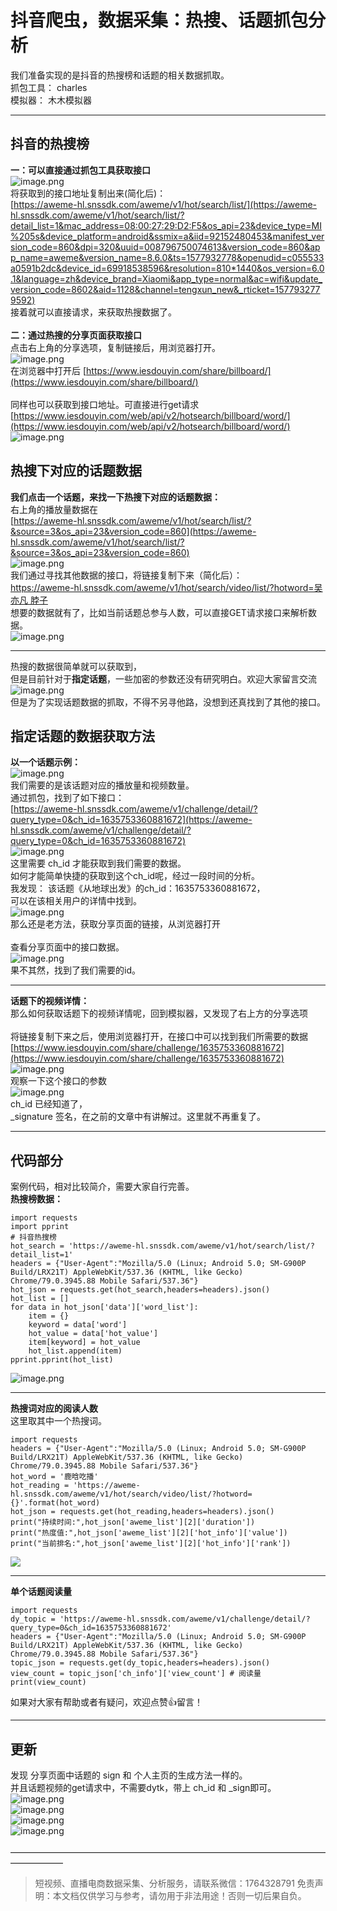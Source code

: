 # 抖音爬虫，数据采集：热搜、话题抓包分析

我们准备实现的是抖音的热搜榜和话题的相关数据抓取。<br />抓包工具： charles<br />模拟器： 木木模拟器

---

<a name="knZHb"></a>
## 抖音的热搜榜
**一：可以直接通过抓包工具获取接口**<br />![image.png](https://cdn.nlark.com/yuque/0/2020/png/97322/1607043886626-2abe95a8-de85-4f68-98a6-f89b55c47240.png#align=left&display=inline&height=755&margin=%5Bobject%20Object%5D&name=image.png&originHeight=1510&originWidth=1758&size=1294037&status=done&style=none&width=879)<br />将获取到的接口地址复制出来(简化后)：<br />[https://aweme-hl.snssdk.com/aweme/v1/hot/search/list/](https://aweme-hl.snssdk.com/aweme/v1/hot/search/list/?detail_list=1&mac_address=08:00:27:29:D2:F5&os_api=23&device_type=MI%205s&device_platform=android&ssmix=a&iid=92152480453&manifest_version_code=860&dpi=320&uuid=008796750074613&version_code=860&app_name=aweme&version_name=8.6.0&ts=1577932778&openudid=c055533a0591b2dc&device_id=69918538596&resolution=810*1440&os_version=6.0.1&language=zh&device_brand=Xiaomi&app_type=normal&ac=wifi&update_version_code=8602&aid=1128&channel=tengxun_new&_rticket=1577932779592)<br />接着就可以直接请求，来获取热搜数据了。<br />
<br />**二：通过热搜的分享页面获取接口**<br />点击右上角的分享选项，复制链接后，用浏览器打开。<br />![image.png](https://cdn.nlark.com/yuque/0/2020/png/97322/1607044327588-6d4056a1-9c50-4d3a-811f-5daeab41f335.png#align=left&display=inline&height=639&margin=%5Bobject%20Object%5D&name=image.png&originHeight=1278&originWidth=794&size=569986&status=done&style=none&width=397)<br />在浏览器中打开后 [https://www.iesdouyin.com/share/billboard/](https://www.iesdouyin.com/share/billboard/)<br />
<br />同样也可以获取到接口地址。可直接进行get请求<br />[https://www.iesdouyin.com/web/api/v2/hotsearch/billboard/word/](https://www.iesdouyin.com/web/api/v2/hotsearch/billboard/word/)<br />![image.png](https://cdn.nlark.com/yuque/0/2020/png/97322/1607043953566-b4c52d2e-887d-4083-b07c-9e70e964b2d9.png#align=left&display=inline&height=735&margin=%5Bobject%20Object%5D&name=image.png&originHeight=1470&originWidth=1030&size=574555&status=done&style=none&width=515)
<a name="YBySx"></a>
## 热搜下对应的话题数据
**我们点击一个话题，来找一下热搜下对应的话题数据：**<br />右上角的播放量数据在<br />[https://aweme-hl.snssdk.com/aweme/v1/hot/search/list/?&source=3&os_api=23&version_code=860](https://aweme-hl.snssdk.com/aweme/v1/hot/search/list/?&source=3&os_api=23&version_code=860)<br />![image.png](https://cdn.nlark.com/yuque/0/2020/png/97322/1607043977070-9f92016c-b051-4de8-b69c-2c3965149149.png#align=left&display=inline&height=746&margin=%5Bobject%20Object%5D&name=image.png&originHeight=1492&originWidth=2072&size=2681548&status=done&style=none&width=1036)<br />我们通过寻找其他数据的接口，将链接复制下来（简化后）：<br />[https://aweme-hl.snssdk.com/aweme/v1/hot/search/video/list/?hotword=吴亦凡 脖子](https://aweme-hl.snssdk.com/aweme/v1/hot/search/video/list/?hotword=%E5%90%B4%E4%BA%A6%E5%87%A1%20%E8%84%96%E5%AD%90&offset=0&count=12&source=trending_page&is_ad=0&os_api=23&device_type=MI%205s&device_platform=android&ssmix=a&iid=92152480453&manifest_version_code=860&dpi=320&uuid=008796750074613&version_code=860&app_name=aweme&version_name=8.6.0&ts=1577934388&openudid=c055533a0591b2dc&device_id=69918538596&resolution=810*1440&os_version=6.0.1&language=zh&device_brand=Xiaomi&app_type=normal&ac=wifi&update_version_code=8602&aid=1128&channel=tengxun_new&_rticket=1577934389020)<br />想要的数据就有了，比如当前话题总参与人数，可以直接GET请求接口来解析数据。<br />![image.png](https://cdn.nlark.com/yuque/0/2020/png/97322/1607043992366-d7944184-f01d-4f1e-aa2c-76a0f18580bf.png#align=left&display=inline&height=410&margin=%5Bobject%20Object%5D&name=image.png&originHeight=820&originWidth=1858&size=568282&status=done&style=none&width=929)

---

热搜的数据很简单就可以获取到，<br />但是目前针对于**指定话题**，一些加密的参数还没有研究明白。欢迎大家留言交流<br />![image.png](https://cdn.nlark.com/yuque/0/2020/png/97322/1607044009144-7fe4add1-e212-464a-8d47-5f4446642d23.png#align=left&display=inline&height=737&margin=%5Bobject%20Object%5D&name=image.png&originHeight=1474&originWidth=1824&size=912345&status=done&style=none&width=912)<br />但是为了实现话题数据的抓取，不得不另寻他路，没想到还真找到了其他的接口。
<a name="UguZj"></a>
## 指定话题的数据获取方法
**以一个话题示例：**<br />![image.png](https://cdn.nlark.com/yuque/0/2020/png/97322/1607044020889-217be078-1522-459f-b66e-a1410866ac77.png#align=left&display=inline&height=536&margin=%5Bobject%20Object%5D&name=image.png&originHeight=1072&originWidth=1022&size=324766&status=done&style=none&width=511)<br />我们需要的是该话题对应的播放量和视频数量。<br />通过抓包，找到了如下接口：<br />[https://aweme-hl.snssdk.com/aweme/v1/challenge/detail/?query_type=0&ch_id=1635753360881672](https://aweme-hl.snssdk.com/aweme/v1/challenge/detail/?query_type=0&ch_id=1635753360881672)<br />![image.png](https://cdn.nlark.com/yuque/0/2020/png/97322/1607044034158-85f8c625-4d2c-460d-a093-651f0c1bd4ba.png#align=left&display=inline&height=668&margin=%5Bobject%20Object%5D&name=image.png&originHeight=1336&originWidth=1338&size=511729&status=done&style=none&width=669)<br />这里需要 ch_id 才能获取到我们需要的数据。<br />如何才能简单快捷的获取到这个ch_id呢，经过一段时间的分析。<br />我发现： 该话题《从地球出发》的ch_id：1635753360881672，<br />可以在该相关用户的详情中找到。<br />![image.png](https://cdn.nlark.com/yuque/0/2020/png/97322/1607044051477-9ccfca3b-3e02-4222-a27a-6f41bc83ae77.png#align=left&display=inline&height=741&margin=%5Bobject%20Object%5D&name=image.png&originHeight=1482&originWidth=1914&size=1890578&status=done&style=none&width=957)<br />那么还是老方法，获取分享页面的链接，从浏览器打开<br />
<br />查看分享页面中的接口数据。<br />![image.png](https://cdn.nlark.com/yuque/0/2020/png/97322/1607044371164-8cac554a-e876-4082-81a4-38af283235be.png#align=left&display=inline&height=641&margin=%5Bobject%20Object%5D&name=image.png&originHeight=1282&originWidth=1218&size=536444&status=done&style=none&width=609)<br />果不其然，找到了我们需要的id。<br />


---

**话题下的视频详情：**<br />那么如何获取话题下的视频详情呢，回到模拟器，又发现了右上方的分享选项<br />
<br />将链接复制下来之后，使用浏览器打开，在接口中可以找到我们所需要的数据<br />[https://www.iesdouyin.com/share/challenge/1635753360881672](https://www.iesdouyin.com/share/challenge/1635753360881672)<br />![image.png](https://cdn.nlark.com/yuque/0/2020/png/97322/1607044131060-f8d20ca4-e2a4-4cd6-869d-84bddb014748.png#align=left&display=inline&height=718&margin=%5Bobject%20Object%5D&name=image.png&originHeight=1436&originWidth=2674&size=2727153&status=done&style=none&width=1337)<br />观察一下这个接口的参数<br />![image.png](https://cdn.nlark.com/yuque/0/2020/png/97322/1607044142111-1936ba63-184b-4d4b-bfd0-6bc527f7f66c.png#align=left&display=inline&height=237&margin=%5Bobject%20Object%5D&name=image.png&originHeight=474&originWidth=954&size=130608&status=done&style=none&width=477)<br />ch_id 已经知道了，<br />_signature 签名，在之前的文章中有讲解过。这里就不再重复了。

---

<a name="0hSKB"></a>
## 代码部分
案例代码，相对比较简介，需要大家自行完善。<br />**热搜榜数据：**
```
import requests
import pprint
# 抖音热搜榜
hot_search = 'https://aweme-hl.snssdk.com/aweme/v1/hot/search/list/?detail_list=1'
headers = {"User-Agent":"Mozilla/5.0 (Linux; Android 5.0; SM-G900P Build/LRX21T) AppleWebKit/537.36 (KHTML, like Gecko) Chrome/79.0.3945.88 Mobile Safari/537.36"}
hot_json = requests.get(hot_search,headers=headers).json()
hot_list = []
for data in hot_json['data']['word_list']:
    item = {}
    keyword = data['word']
    hot_value = data['hot_value']
    item[keyword] = hot_value
    hot_list.append(item)
pprint.pprint(hot_list)

```
![image.png](https://cdn.nlark.com/yuque/0/2020/png/97322/1607044163870-5490aeaf-7469-4224-8ea0-e000d4cac462.png#align=left&display=inline&height=369&margin=%5Bobject%20Object%5D&name=image.png&originHeight=738&originWidth=992&size=618724&status=done&style=none&width=496)

---

**热搜词对应的阅读人数**<br />这里取其中一个热搜词。
```
import requests
headers = {"User-Agent":"Mozilla/5.0 (Linux; Android 5.0; SM-G900P Build/LRX21T) AppleWebKit/537.36 (KHTML, like Gecko) Chrome/79.0.3945.88 Mobile Safari/537.36"}
hot_word = '鹿晗吃播'
hot_reading = 'https://aweme-hl.snssdk.com/aweme/v1/hot/search/video/list/?hotword={}'.format(hot_word)
hot_json = requests.get(hot_reading,headers=headers).json()
print("持续时间:",hot_json['aweme_list'][2]['duration'])
print("热度值:",hot_json['aweme_list'][2]['hot_info']['value'])
print("当前排名:",hot_json['aweme_list'][2]['hot_info']['rank'])

```
![](https://cdn.nlark.com/yuque/0/2020/png/97322/1607043858822-cb4eef5a-9144-4de5-9402-907e95b394a2.png#align=left&display=inline&height=125&margin=%5Bobject%20Object%5D&originHeight=125&originWidth=473&size=0&status=done&style=none&width=473)

---

**单个话题阅读量**
```
import requests
dy_topic = 'https://aweme-hl.snssdk.com/aweme/v1/challenge/detail/?query_type=0&ch_id=1635753360881672'
headers = {"User-Agent":"Mozilla/5.0 (Linux; Android 5.0; SM-G900P Build/LRX21T) AppleWebKit/537.36 (KHTML, like Gecko) Chrome/79.0.3945.88 Mobile Safari/537.36"}
topic_json = requests.get(dy_topic,headers=headers).json()
view_count = topic_json['ch_info']['view_count'] # 阅读量
print(view_count)

```
如果对大家有帮助或者有疑问，欢迎点赞👍留言！

---

<a name="7A0s9"></a>
## 更新
发现 分享页面中话题的 sign 和 个人主页的生成方法一样的。<br />并且话题视频的get请求中，不需要dytk，带上 ch_id 和 _sign即可。<br />![image.png](https://cdn.nlark.com/yuque/0/2020/png/97322/1607044202042-f5fcd474-2143-4857-bfee-1c2f4aca64ea.png#align=left&display=inline&height=514&margin=%5Bobject%20Object%5D&name=image.png&originHeight=1028&originWidth=2068&size=689573&status=done&style=none&width=1034)<br />![image.png](https://cdn.nlark.com/yuque/0/2020/png/97322/1607044214483-0fbab83d-7021-45f9-ada7-9e2cc0124a3f.png#align=left&display=inline&height=380&margin=%5Bobject%20Object%5D&name=image.png&originHeight=760&originWidth=1910&size=368058&status=done&style=none&width=955)<br />![image.png](https://cdn.nlark.com/yuque/0/2020/png/97322/1607044225484-a9c97613-86f1-4a08-94f4-9d87e86b050b.png#align=left&display=inline&height=374&margin=%5Bobject%20Object%5D&name=image.png&originHeight=748&originWidth=2028&size=476206&status=done&style=none&width=1014)<br />![image.png](https://cdn.nlark.com/yuque/0/2020/png/97322/1607044238381-0d2f8610-a302-426e-9b39-b47d5f33ca6e.png#align=left&display=inline&height=338&margin=%5Bobject%20Object%5D&name=image.png&originHeight=676&originWidth=1704&size=299074&status=done&style=none&width=852)<br />
<br />——————————————————————————————————————————

>
> 短视频、直播电商数据采集、分析服务，请联系微信：1764328791
> 免责声明：本文档仅供学习与参考，请勿用于非法用途！否则一切后果自负。
> 
